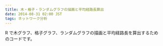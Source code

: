```yaml
---
title: 木・格子・ランダムグラフの描画と平均経路長算出
date: 2014-08-31 02:00 JST
tags: ネットワーク分析
---
```



R で木グラフ、格子グラフ、ランダムグラフの描画と平均経路長を算出するためのコードです。

<p><br /></p>
<script src="https://gist.github.com/shirayuca/a0ee3d51657f9e5124b5.js"></script>

<p><br /></p>
<script src="https://gist.github.com/shirayuca/7b1e86c8b26ed0f5d63e.js"></script>

<p><br /></p>
<script src="https://gist.github.com/shirayuca/bbf0b769a1621fa13825.js"></script>

<p><br /></p>
<p><br /></p>